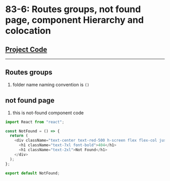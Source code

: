 # 83-6: Routes groups, not found page, component Hierarchy and colocation

## [Project Code](https://github.com/Tahsin000/PROGRAMMING_HERO/tree/fb2c93b8bb3d21ee18088b86a6955061dc275098)

<hr/>

## Routes groups

1. folder name naming convention is `()`

## not found page

1. this is not-found component code

```js
import React from "react";

const NotFound = () => {
  return (
    <div className="text-center text-red-500 h-screen flex flex-col justify-center items-center">
      <h1 className="text-7xl font-bold">404</h1>
      <h1 className="text-2xl">Not Found</h1>
    </div>
  );
};

export default NotFound;
```
